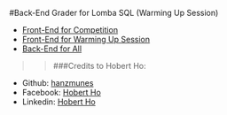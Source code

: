 #Back-End Grader for Lomba SQL (Warming Up Session)
- [Front-End for Competition](https://github.com/grassbeam/Lomba-SQL "Front-End") 
- [Front-End for Warming Up Session](https://github.com/grassbeam/Lomba-SQL-Pemanasan "Front-End Warming Up Session") 
- [Back-End for All](https://github.com/grassbeam/Lomba-SQL-Back-End "Back-End") 


>> ###Credits to Hobert Ho:
<ul>
<li>Github: <a href="https://github.com/hanzamunes">hanzmunes</a></li>
<li>Facebook: <a href="https://www.facebook.com/hobert.ho?fref=ts">Hobert Ho</a></li>
<li>Linkedin: <a href="https://www.linkedin.com/in/hobert-ho-15036ba2">Hobert Ho</a></li>
</ul>
